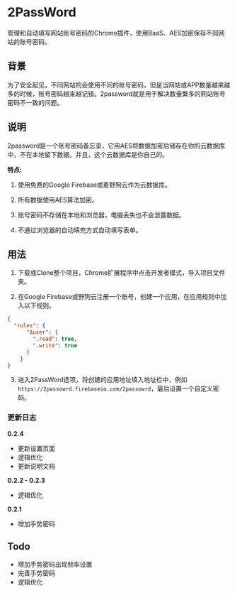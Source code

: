 # 2PassWord

管理和自动填写网站账号密码的Chrome插件，使用BaaS、AES加密保存不同网站的账号密码。

背景
-------
为了安全起见，不同网站的会使用不同的账号密码，但是当网站或APP数量越来越多的时候，账号密码越来越记错。2password就是用于解决数量繁多的网站账号密码不一致的问题。

说明
-------
2password是一个账号密码备忘录，它用AES将数据加密后储存在你的云数据库中，不在本地留下数据。并且，这个云数据库是你自己的。

**特点:**

1. 使用免费的Google Firebase或着野狗云作为云数据库。

2. 所有数据使用AES算法加密。

3. 账号密码不存储在本地和浏览器，电脑丢失也不会泄露数据。

4. 不通过浏览器的自动填充方式自动填写表单。

用法
-------
1. 下载或Clone整个项目，Chrome扩展程序中点击开发者模式，导入项目文件夹。

2. 在Google Firebase或野狗云注册一个账号，创建一个应用，在应用规则中加入以下规则。

```json
{
  "rules": {
      "$user": {
        ".read": true,
        ".write": true
      }
    }
}
```

3. 进入2PassWord选项，将创建的应用地址填入地址栏中，例如`https://2passowrd.firebaseio.com/2passowrd`，最后设置一个自定义密码。

### 更新日志

**0.2.4**

- 更新设置页面  
- 逻辑优化  
- 更新说明文档

**0.2.2 - 0.2.3**

- 逻辑优化

**0.2.1**

- 增加手势密码

Todo
-------
- 增加手势密码出现频率设置  
- 完善手势密码  
- 逻辑优化
